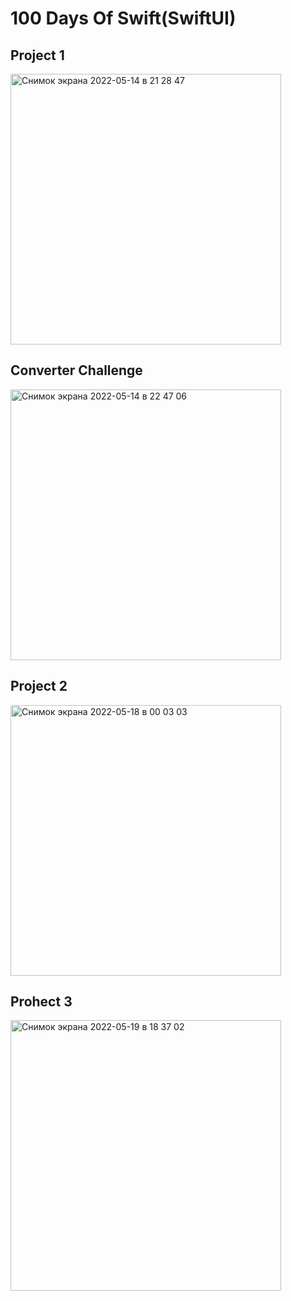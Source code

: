 <h1>100 Days Of Swift(SwiftUI)</h1>
<h2>Project 1</h2>
<img width="433" alt="Снимок экрана 2022-05-14 в 21 28 47" src="https://user-images.githubusercontent.com/49156359/168438319-0642f0c3-2d8c-4eaf-ab00-e0c554029ad2.png">
<h2>Converter Challenge</h2>
<img width="433" alt="Снимок экрана 2022-05-14 в 22 47 06" src="https://user-images.githubusercontent.com/49156359/168459090-0d2f460b-5bde-43b9-9151-2b4373a13744.png">
<h2>Project 2</h2>
<img width="433" alt="Снимок экрана 2022-05-18 в 00 03 03" src="https://user-images.githubusercontent.com/49156359/169010236-eaeb3375-dab4-4eb2-84a9-08977cddd48c.png">
<h2>Prohect 3</h2>
<img width="433" alt="Снимок экрана 2022-05-19 в 18 37 02" src="https://user-images.githubusercontent.com/49156359/169295523-95d96603-06b5-4ea7-b753-a90dfaa85e51.png">
